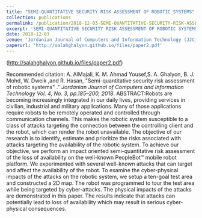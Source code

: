 ```yaml
---
title: "SEMI-QUANTITATIVE SECURITY RISK ASSESSMENT OF ROBOTIC SYSTEMS"
collection: publications
permalink: /publication/2018-12-03-SEMI-QUANTITATIVE-SECURITY-RISK-ASSESSMENT-OF-ROBOTIC-SYSTEMS
excerpt: 'SEMI-QUANTITATIVE SECURITY RISK ASSESSMENT OF ROBOTIC SYSTEMS'
date: 2018-12-03
venue: 'Jordanian Journal of Computers and Information Technology (JJCIT),'
paperurl: 'http://salahghalyon.github.io/files/paper2.pdf'
---
```


(http://salahghalyon.github.io/files/paper2.pdf)

Recommended citation: A. AlMajali, K. M. Ahmad Yousef,S. A. Ghalyon, B. J. Mohd, W. Dweik ,and R. Hasan,  "Semi-quantitative security risk assessment of robotic systems" .&quot; <i>Jordanian Journal of Computers and Information Technology Vol. 4, No. 3, pp.185–200, 2018</i>.
ABSTRACT:Robots are becoming increasingly integrated in our daily lives, providing services in civilian, industrial and military applications. Many of those applications require robots to be remotely operated and controlled through communication channels. This makes the robotic system susceptible to a class of attacks targeting the connection between the controlling client and the robot, which can render the robot unavailable. The objective of our research is to identify, estimate and prioritize the risks associated with attacks targeting the availability of the robotic system. To achieve our objective, we perform an impact oriented semi-quantitative risk assessment of the loss of availability on the well-known PeopleBot™ mobile robot platform. We experimented with several well-known attacks that can target and affect the availability of the robot. To examine the cyber-physical impacts of the attacks on the robotic system, we setup a ten-goal test area and constructed a 2D map. The robot was programmed to tour the test area while being targeted by cyber-attacks. The physical impacts of the attacks are demonstrated in this paper. The results indicate that attacks can potentially lead to loss of availability which may result in serious cyber-physical consequences.